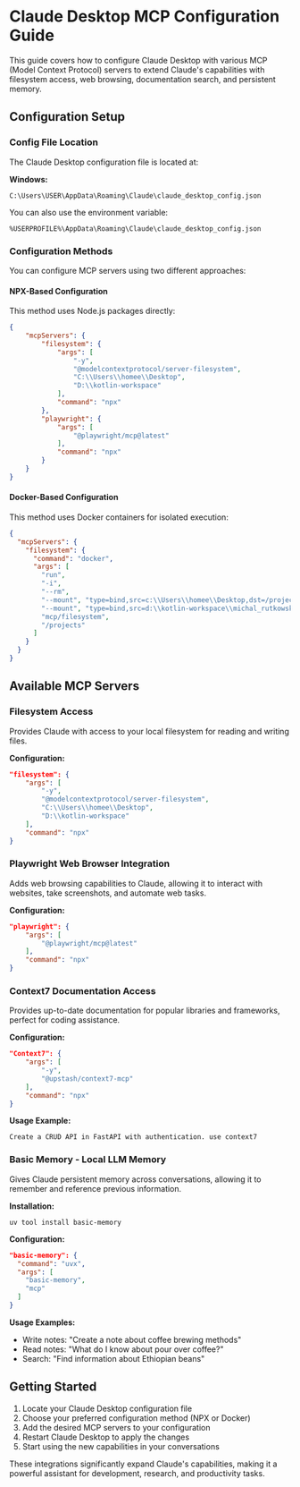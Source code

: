 <!--
.. title: Claude Desktop MCP Configuration Guide
.. slug: claude-desktop-mcp-configuration-guide
.. date: 2025-07-12 23:36:35 UTC+02:00
.. tags: LLM,Claude,MCP,playwright,npx,docker
.. category: LLM 
.. link: 
.. description: 
.. type: text
-->

# Claude Desktop MCP Configuration Guide

This guide covers how to configure Claude Desktop with various MCP (Model Context Protocol) servers to extend Claude's capabilities with filesystem access, web browsing, documentation search, and persistent memory.

## Configuration Setup

### Config File Location

The Claude Desktop configuration file is located at:

**Windows:**
```
C:\Users\USER\AppData\Roaming\Claude\claude_desktop_config.json
```

You can also use the environment variable:
```
%USERPROFILE%\AppData\Roaming\Claude\claude_desktop_config.json
```

### Configuration Methods

You can configure MCP servers using two different approaches:

#### NPX-Based Configuration

This method uses Node.js packages directly:

```json
{
    "mcpServers": {
        "filesystem": {
            "args": [
                "-y",
                "@modelcontextprotocol/server-filesystem",
                "C:\\Users\\homee\\Desktop",
                "D:\\kotlin-workspace"
            ],
            "command": "npx"
        },
        "playwright": {
            "args": [
                "@playwright/mcp@latest"
            ],
            "command": "npx"
        }
    }
}
```

#### Docker-Based Configuration

This method uses Docker containers for isolated execution:

```json
{
  "mcpServers": {
    "filesystem": {
      "command": "docker",
      "args": [
        "run",
        "-i",
        "--rm",
        "--mount", "type=bind,src=c:\\Users\\homee\\Desktop,dst=/projects/Desktop",
        "--mount", "type=bind,src=d:\\kotlin-workspace\\michal_rutkowski,dst=/projects/michal_rutkowski",
        "mcp/filesystem",
        "/projects"
      ]
    }
  }
}
```

## Available MCP Servers

### Filesystem Access

Provides Claude with access to your local filesystem for reading and writing files.

**Configuration:**
```json
"filesystem": {
    "args": [
        "-y",
        "@modelcontextprotocol/server-filesystem",
        "C:\\Users\\homee\\Desktop",
        "D:\\kotlin-workspace"
    ],
    "command": "npx"
}
```

### Playwright Web Browser Integration

Adds web browsing capabilities to Claude, allowing it to interact with websites, take screenshots, and automate web tasks.

**Configuration:**
```json
"playwright": {
    "args": [
        "@playwright/mcp@latest"
    ],
    "command": "npx"
}
```

### Context7 Documentation Access

Provides up-to-date documentation for popular libraries and frameworks, perfect for coding assistance.

**Configuration:**
```json
"Context7": {
    "args": [
        "-y",
        "@upstash/context7-mcp"
    ],
    "command": "npx"
}
```

**Usage Example:**
```
Create a CRUD API in FastAPI with authentication. use context7
```

### Basic Memory - Local LLM Memory

Gives Claude persistent memory across conversations, allowing it to remember and reference previous information.

**Installation:**
```shell
uv tool install basic-memory
```

**Configuration:**
```json
"basic-memory": {
  "command": "uvx",
  "args": [
    "basic-memory",
    "mcp"
  ]
}
```

**Usage Examples:**
- Write notes: "Create a note about coffee brewing methods"
- Read notes: "What do I know about pour over coffee?"
- Search: "Find information about Ethiopian beans"

## Getting Started

1. Locate your Claude Desktop configuration file
2. Choose your preferred configuration method (NPX or Docker)
3. Add the desired MCP servers to your configuration
4. Restart Claude Desktop to apply the changes
5. Start using the new capabilities in your conversations

These integrations significantly expand Claude's capabilities, making it a powerful assistant for development, research, and productivity tasks.